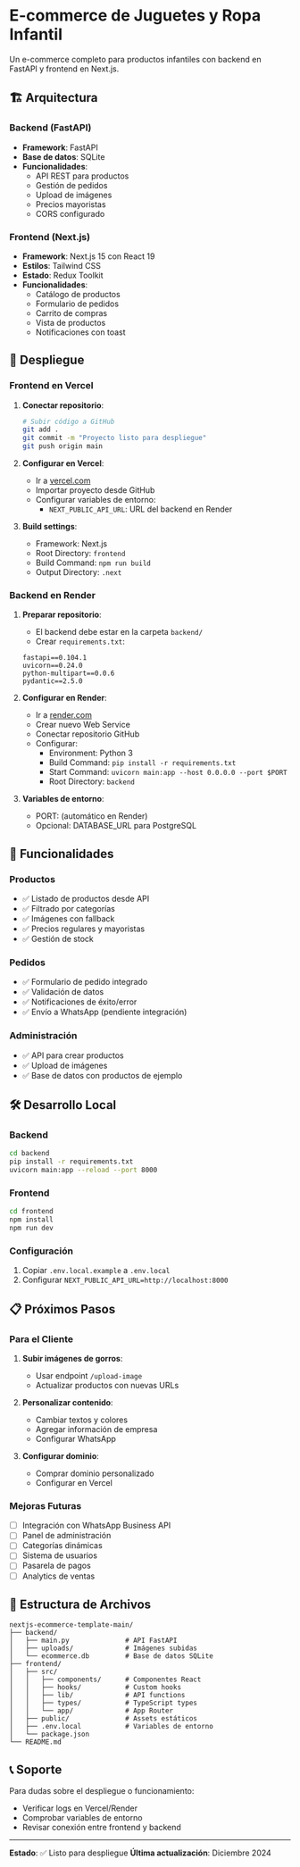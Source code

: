 # E-commerce de Juguetes y Ropa Infantil

Un e-commerce completo para productos infantiles con backend en FastAPI y frontend en Next.js.

## 🏗️ Arquitectura

### Backend (FastAPI)
- **Framework**: FastAPI
- **Base de datos**: SQLite
- **Funcionalidades**:
  - API REST para productos
  - Gestión de pedidos
  - Upload de imágenes
  - Precios mayoristas
  - CORS configurado

### Frontend (Next.js)
- **Framework**: Next.js 15 con React 19
- **Estilos**: Tailwind CSS
- **Estado**: Redux Toolkit
- **Funcionalidades**:
  - Catálogo de productos
  - Formulario de pedidos
  - Carrito de compras
  - Vista de productos
  - Notificaciones con toast

## 🚀 Despliegue

### Frontend en Vercel

1. **Conectar repositorio**:
   ```bash
   # Subir código a GitHub
   git add .
   git commit -m "Proyecto listo para despliegue"
   git push origin main
   ```

2. **Configurar en Vercel**:
   - Ir a [vercel.com](https://vercel.com)
   - Importar proyecto desde GitHub
   - Configurar variables de entorno:
     - `NEXT_PUBLIC_API_URL`: URL del backend en Render

3. **Build settings**:
   - Framework: Next.js
   - Root Directory: `frontend`
   - Build Command: `npm run build`
   - Output Directory: `.next`

### Backend en Render

1. **Preparar repositorio**:
   - El backend debe estar en la carpeta `backend/`
   - Crear `requirements.txt`:
   ```
   fastapi==0.104.1
   uvicorn==0.24.0
   python-multipart==0.0.6
   pydantic==2.5.0
   ```

2. **Configurar en Render**:
   - Ir a [render.com](https://render.com)
   - Crear nuevo Web Service
   - Conectar repositorio GitHub
   - Configurar:
     - Environment: Python 3
     - Build Command: `pip install -r requirements.txt`
     - Start Command: `uvicorn main:app --host 0.0.0.0 --port $PORT`
     - Root Directory: `backend`

3. **Variables de entorno**:
   - PORT: (automático en Render)
   - Opcional: DATABASE_URL para PostgreSQL

## 📱 Funcionalidades

### Productos
- ✅ Listado de productos desde API
- ✅ Filtrado por categorías
- ✅ Imágenes con fallback
- ✅ Precios regulares y mayoristas
- ✅ Gestión de stock

### Pedidos
- ✅ Formulario de pedido integrado
- ✅ Validación de datos
- ✅ Notificaciones de éxito/error
- ✅ Envío a WhatsApp (pendiente integración)

### Administración
- ✅ API para crear productos
- ✅ Upload de imágenes
- ✅ Base de datos con productos de ejemplo

## 🛠️ Desarrollo Local

### Backend
```bash
cd backend
pip install -r requirements.txt
uvicorn main:app --reload --port 8000
```

### Frontend
```bash
cd frontend
npm install
npm run dev
```

### Configuración
1. Copiar `.env.local.example` a `.env.local`
2. Configurar `NEXT_PUBLIC_API_URL=http://localhost:8000`

## 📋 Próximos Pasos

### Para el Cliente
1. **Subir imágenes de gorros**:
   - Usar endpoint `/upload-image`
   - Actualizar productos con nuevas URLs

2. **Personalizar contenido**:
   - Cambiar textos y colores
   - Agregar información de empresa
   - Configurar WhatsApp

3. **Configurar dominio**:
   - Comprar dominio personalizado
   - Configurar en Vercel

### Mejoras Futuras
- [ ] Integración con WhatsApp Business API
- [ ] Panel de administración
- [ ] Categorías dinámicas
- [ ] Sistema de usuarios
- [ ] Pasarela de pagos
- [ ] Analytics de ventas

## 🔧 Estructura de Archivos

```
nextjs-ecommerce-template-main/
├── backend/
│   ├── main.py              # API FastAPI
│   ├── uploads/             # Imágenes subidas
│   └── ecommerce.db         # Base de datos SQLite
├── frontend/
│   ├── src/
│   │   ├── components/      # Componentes React
│   │   ├── hooks/           # Custom hooks
│   │   ├── lib/             # API functions
│   │   ├── types/           # TypeScript types
│   │   └── app/             # App Router
│   ├── public/              # Assets estáticos
│   ├── .env.local           # Variables de entorno
│   └── package.json
└── README.md
```

## 📞 Soporte

Para dudas sobre el despliegue o funcionamiento:
- Verificar logs en Vercel/Render
- Comprobar variables de entorno
- Revisar conexión entre frontend y backend

---

**Estado**: ✅ Listo para despliegue
**Última actualización**: Diciembre 2024